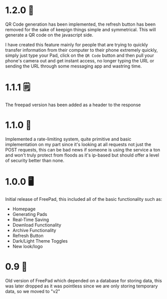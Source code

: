 # 1.2.0 🍥
QR Code generation has been implemented, the refresh button has been removed for the sake of keepign things simple and symmetrical. This will generate a QR code on the javascript side. 

I have created this feature mainly for people that are trying to quickly transfer information from their computer to their phone extremely quickly, simply just type your Pad, click on the `QR Code` button and then pull your phone's camera out and get instant access, no longer typing the URL or sending the URL through some messaging app and wastring time.

# 1.1.1 🗒
The freepad version has been added as a header to the response

# 1.1.0 🛑
Implemented a rate-limiting system, quite primitive and basic implementation on my part since it's looking at all requests not just the POST requests, this can be bad news if someone is using the service a ton and won't truly protect from floods as it's ip-based but should offer a level of security better than none.

# 1.0.0 🖥
Initial release of FreePad, this included all of the basic functionality such as:
- Homepage
- Generating Pads
- Real-Time Saving
- Download Functionality
- Archive Functionality
- Refresh Button
- Dark/Light Theme Toggles
- New look/logo

# 0.9 🥶
Old version of FreePad which depended on a database for storing data, this was later dropped as it was pointless since we are only storing temporary data, so we moved to "v2"